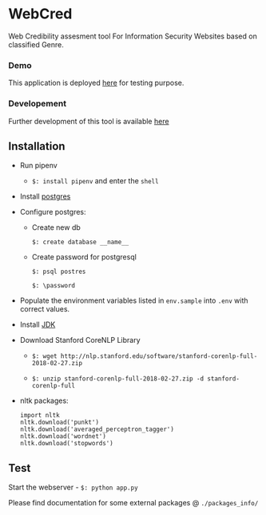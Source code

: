 # WebCred

Web Credibility assesment tool For Information Security Websites 
based on classified Genre.

### Demo
This application is deployed [here](https://serc.iiit.ac.in/webcred/) 
for testing purpose.

### Developement

Further development of this tool is available [here](https://github.com/SIREN-SERC/WEBCred)

## Installation
- Run pipenv 
   - `$: install pipenv` and enter the `shell`

- Install [postgres](https://www.digitalocean.com/community/tutorials/how-to-install-and-use-postgresql-on-ubuntu-14-04)

- Configure postgres:
   - Create new db
        
        `$: create database __name__`
   - Create password for postgresql
        
        `$: psql postres`
        
        `$: \password`

- Populate the environment variables listed in `env.sample` into `.env` 
with correct values.

-  Install [JDK](http://www.oracle.com/technetwork/java/javase/downloads/jdk10-downloads-4416644.html)

- Download Stanford CoreNLP Library
    
  - `$: wget http://nlp.stanford.edu/software/stanford-corenlp-full-2018-02-27.zip`

  - `$: unzip stanford-corenlp-full-2018-02-27.zip -d stanford-corenlp-full`

- nltk packages:

    ```
    import nltk
    nltk.download('punkt')
    nltk.download('averaged_perceptron_tagger')
    nltk.download('wordnet')
    nltk.download('stopwords')
    ```

## Test

Start the webserver - `$: python app.py`



Please find documentation for some external packages @ `./packages_info/`
    